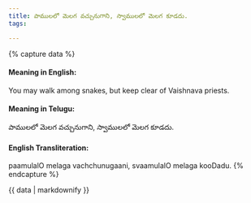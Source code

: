 ```yaml
---
title: పాములలో మెలగ వచ్చునుగాని, స్వాములలో మెలగ కూడదు.
tags:

---
```


{% capture data %}
#### Meaning in English:
You may walk among snakes, but keep clear of Vaishnava priests.

#### Meaning in Telugu:
పాములలో మెలగ వచ్చునుగాని, స్వాములలో మెలగ కూడదు.

#### English Transliteration:
paamulalO melaga vachchunugaani, svaamulalO melaga kooDadu.
{% endcapture %}

<div class="notice">{{ data | markdownify }}</div>

